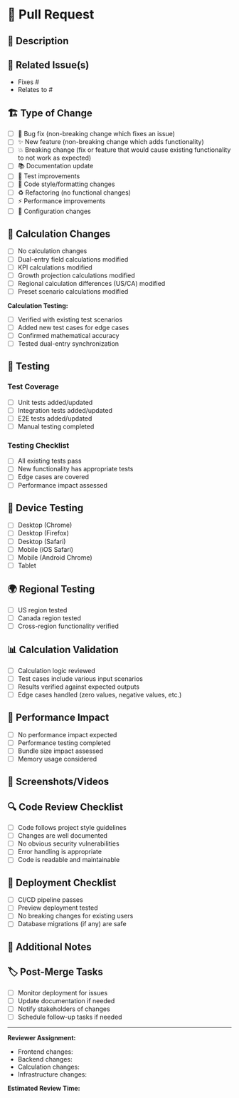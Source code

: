 # 🔄 Pull Request

## 📝 Description
<!-- Provide a clear and concise description of the changes -->

## 🎯 Related Issue(s)
<!-- Link to related issues using "Fixes #123" or "Relates to #456" -->
- Fixes #<!-- issue number -->
- Relates to #

## 🏗️ Type of Change
<!-- Mark the relevant option(s) with [x] -->
- [ ] 🐛 Bug fix (non-breaking change which fixes an issue)
- [ ] ✨ New feature (non-breaking change which adds functionality)
- [ ] 💥 Breaking change (fix or feature that would cause existing functionality to not work as expected)
- [ ] 📚 Documentation update
- [ ] 🧪 Test improvements
- [ ] 🎨 Code style/formatting changes
- [ ] ♻️  Refactoring (no functional changes)
- [ ] ⚡ Performance improvements
- [ ] 🔧 Configuration changes

## 🧮 Calculation Changes
<!-- If this PR affects calculations, provide details -->
- [ ] No calculation changes
- [ ] Dual-entry field calculations modified
- [ ] KPI calculations modified  
- [ ] Growth projection calculations modified
- [ ] Regional calculation differences (US/CA) modified
- [ ] Preset scenario calculations modified

**Calculation Testing:**
<!-- If calculations were changed, describe testing performed -->
- [ ] Verified with existing test scenarios
- [ ] Added new test cases for edge cases
- [ ] Confirmed mathematical accuracy
- [ ] Tested dual-entry synchronization

## 🧪 Testing
<!-- Describe how this change has been tested -->

### Test Coverage
- [ ] Unit tests added/updated
- [ ] Integration tests added/updated
- [ ] E2E tests added/updated
- [ ] Manual testing completed

### Testing Checklist
- [ ] All existing tests pass
- [ ] New functionality has appropriate tests
- [ ] Edge cases are covered
- [ ] Performance impact assessed

## 📱 Device Testing
<!-- Check all that apply -->
- [ ] Desktop (Chrome)
- [ ] Desktop (Firefox)
- [ ] Desktop (Safari)
- [ ] Mobile (iOS Safari)
- [ ] Mobile (Android Chrome)
- [ ] Tablet

## 🌍 Regional Testing
<!-- If applicable to regional features -->
- [ ] US region tested
- [ ] Canada region tested
- [ ] Cross-region functionality verified

## 📊 Calculation Validation
<!-- For changes affecting P&L calculations -->
- [ ] Calculation logic reviewed
- [ ] Test cases include various input scenarios
- [ ] Results verified against expected outputs
- [ ] Edge cases handled (zero values, negative values, etc.)

## 🚀 Performance Impact
<!-- Assess performance impact -->
- [ ] No performance impact expected
- [ ] Performance testing completed
- [ ] Bundle size impact assessed
- [ ] Memory usage considered

## 📸 Screenshots/Videos
<!-- Include screenshots for UI changes -->
<!-- For calculation changes, consider including before/after comparison -->

## 🔍 Code Review Checklist
<!-- For reviewers -->
- [ ] Code follows project style guidelines
- [ ] Changes are well documented
- [ ] No obvious security vulnerabilities
- [ ] Error handling is appropriate
- [ ] Code is readable and maintainable

## 🚀 Deployment Checklist
<!-- Before merging -->
- [ ] CI/CD pipeline passes
- [ ] Preview deployment tested
- [ ] No breaking changes for existing users
- [ ] Database migrations (if any) are safe

## 📝 Additional Notes
<!-- Any additional information for reviewers -->

## 🏷️ Post-Merge Tasks
<!-- Tasks to complete after merge -->
- [ ] Monitor deployment for issues
- [ ] Update documentation if needed
- [ ] Notify stakeholders of changes
- [ ] Schedule follow-up tasks if needed

---

**Reviewer Assignment:**
<!-- @ mention specific reviewers if needed -->
- Frontend changes: <!-- @frontend-reviewer -->
- Backend changes: <!-- @backend-reviewer -->
- Calculation changes: <!-- @calculation-reviewer -->
- Infrastructure changes: <!-- @devops-reviewer -->

**Estimated Review Time:** <!-- Small: 30min, Medium: 1-2 hours, Large: 4+ hours -->

